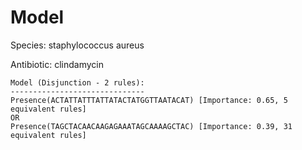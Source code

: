 
# Model

Species: staphylococcus aureus

Antibiotic: clindamycin

```
Model (Disjunction - 2 rules):
------------------------------
Presence(ACTATTATTTATTATACTATGGTTAATACAT) [Importance: 0.65, 5 equivalent rules]
OR
Presence(TAGCTACAACAAGAGAAATAGCAAAAGCTAC) [Importance: 0.39, 31 equivalent rules]

```


